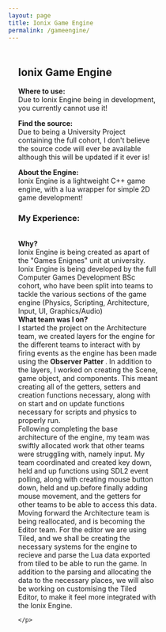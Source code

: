 ```yaml
---
layout: page
title: Ionix Game Engine
permalink: /gameengine/
---
```


<style>
  .game-page-container {
    display: flex;
    gap: 20px;
    margin: 20px;
  }
  .game-description {
    flex: 2;
    padding-right: 20px;
  }
  .game-images {
    flex: 1;
    display: flex;
    flex-direction: column;
    gap: 10px;
  }
  .game-images img {
    width: 100%;
    border-radius: 5px;
  }
</style>

<div class="game-page-container">
  
  <!-- Game description and experience -->
  <div class="game-description">
    <h2>Ionix Game Engine</h2>
    <p> <strong>Where to use:</strong> <br> Due to Ionix Engine being in development, you currently cannot use it! </p> 
    <p> <strong>Find the source:</strong> <br> Due to being a University Project containing the full cohort, I don't believe the source code will ever be available although this will be updated if it ever is!</p>
    <p><strong>About the Engine:</strong><br>Ionix Engine is a lightweight C++ game engine, with a lua wrapper for simple 2D game development!</p>
    <h3>My Experience:</h3>
      <p>
      <br><strong>Why?</strong> 
      <br>Ionix Engine is being created as apart of the "Games Enignes" unit at university. Ionix Engine is being developed by the full Computer Games Development BSc cohort, who have been split into teams to tackle the various sections of the game engine (Physics, Scripting, Architecture, Input, UI, Graphics/Audio)
      <br><strong>What team was I on?</strong>
      <br> I started the project on the Architecture team, we created layers for the engine for the different teams to interact with by firing events as the engine has been made using the <strong> Observer Patter </strong>. In addition to the layers, I worked on creating the Scene, game object, and components. This meant creating all of the getters, setters and creation functions necessary, along with on start and on update functions necessary for scripts and physics to properly run.
      <br> Following completing the base architecture of the engine, my team was swiftly allocated work that other teams were struggling with, namely input. My team coordinated and created key down, held and up functions using SDL2 event polling, along with creating mouse button down, held and up.before finally adding mouse movement, and the getters for other teams to be able to access this data.
      <br> Moving forward the Architecture team is being reallocated, and is becoming the Editor team. For the editor we are using Tiled, and we shall be creating the necessary systems for the engine to recieve and parse the Lua data exported from tiled to be able to run the game. In addition to the parsing and allocating the data to the necessary places, we will also be working on customising the Tiled Editor, to make it feel more integrated with the Ionix Engine.
      
    </p>
  </div>

  <!-- Game images -->
  <div class="game-images">
   <!-- <img src="/FireTeam Images/FireTeam Logo.png" alt="Fire Team Logo">
    <img src="/FireTeam Images/ladders and spray.gif" alt="A gif where the ladder increase and the hose is sprayed">
    <img src="/FireTeam Images/playing on playdate.jpeg" alt="An image of the game on a playdate">
    <img src="/FireTeam Images/medium building.png" alt="An image of a large building in the game on fire">
    <img src="/FireTeam Images/large building.png" alt="An image of a large building in the game on fire">
     -->
  </div>
</div>


